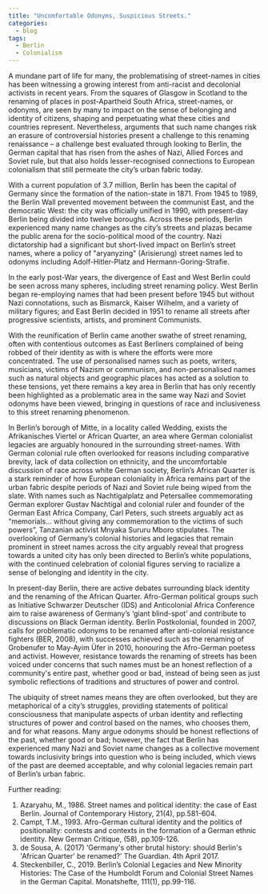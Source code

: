 ```yaml
---
title: "Uncomfortable Odonyms, Suspicious Streets."
categories:
  - blog
tags:
  - Berlin 
  - Colonialism
---
```


A mundane part of life for many, the problematising of street-names in cities has been witnessing a growing interest from anti-racist and decolonial activists in recent years. From the squares of Glasgow in Scotland to the renaming of places in post-Apartheid South Africa, street-names, or odonyms, are seen by many to impact on the sense of belonging and identity of citizens, shaping and perpetuating what these cities and countries represent. Nevertheless, arguments that such name changes risk an erasure of controversial histories present a challenge to this renaming renaissance – a challenge best evaluated through looking to Berlin, the German capital that has risen from the ashes of Nazi, Allied Forces and Soviet rule, but that also holds lesser-recognised connections to European colonialism that still permeate the city’s urban fabric today.

With a current population of 3.7 million, Berlin has been the capital of Germany since the formation of the nation-state in 1871. From 1945 to 1989, the Berlin Wall prevented movement between the communist East, and the democratic West: the city was officially unified in 1990, with present-day Berlin being divided into twelve boroughs. Across these periods, Berlin experienced many name changes as the city’s streets and plazas became the public arena for the socio-political mood of the country. Nazi dictatorship had a significant but short-lived impact on Berlin’s street names, where a policy of "aryanyzing" (Arisierung) street names led to odonyms including Adolf-Hitler-Platz and Hermann-Goring-Strafie.

In the early post-War years, the divergence of East and West Berlin could be seen across many spheres, including street renaming policy. West Berlin began re-employing names that had been present before 1945 but without Nazi connotations, such as Bismarck, Kaiser Wilhelm, and a variety of military figures; and East Berlin decided in 1951 to rename all streets after progressive scientists, artists, and prominent Communists.

With the reunification of Berlin came another swathe of street renaming, often with contentious outcomes as East Berliners complained of being robbed of their identity as with is where the efforts were more concentrated. The use of personalised names such as poets, writers, musicians, victims of Nazism or communism, and non-personalised names such as natural objects and geographic places has acted as a solution to these tensions, yet there remains a key area in Berlin that has only recently been highlighted as a problematic area in the same way Nazi and Soviet odonyms have been viewed, bringing in questions of race and inclusiveness to this street renaming phenomenon. 

In Berlin’s borough of Mitte, in a locality called Wedding, exists the Afrikanisches Viertel or African Quarter, an area where German colonialist legacies are arguably honoured in the surrounding street-names. With German colonial rule often overlooked for reasons including comparative brevity, lack of data collection on ethnicity, and the uncomfortable discussion of race across white German society, Berlin’s African Quarter is a stark reminder of how European coloniality in Africa remains part of the urban fabric despite periods of Nazi and Soviet rule being wiped from the slate. With names such as Nachtigalplatz and Petersallee commemorating German explorer Gustav Nachtigal and colonial ruler and founder of the German East Africa Company, Carl Peters, such streets arguably act as “memorials… without giving any commemoration to the victims of such powers”, Tanzanian activist Mnyaka Sururu Mboro stipulates. The overlooking of Germany’s colonial histories and legacies that remain prominent in street names across the city arguably reveal that progress towards a united city has only been directed to Berlin’s white populations, with the continued celebration of colonial figures serving to racialize a sense of belonging and identity in the city.

In present-day Berlin, there are active debates surrounding black identity and the renaming of the African Quarter. Afro-German political groups such as Initiative Schwarzer Deutscher (IDS) and Anticolonial Africa Conference aim to raise awareness of Germany’s ‘giant blind-spot’ and contribute to discussions on Black German identity. Berlin Postkolonial, founded in 2007, calls for problematic odonyms to be renamed after anti-colonial resistance fighters (BER, 2008), with successes achieved such as the renaming of Grobenufer to May-Ayim Üfer in 2010, honouring the Afro-German poetess and activist. However, resistance towards the renaming of streets has been voiced under concerns that such names must be an honest reflection of a community's entire past, whether good or bad, instead of being seen as just symbolic reflections of traditions and structures of power and control.

The ubiquity of street names means they are often overlooked, but they are metaphorical of a city’s struggles, providing statements of political consciousness that manipulate aspects of urban identity and reflecting structures of power and control based on the names, who chooses them, and for what reasons. Many argue odonyms should be honest reflections of the past, whether good or bad; however, the fact that Berlin has experienced many Nazi and Soviet name changes as a collective movement towards inclusivity brings into question who is being included, which views of the past are deemed acceptable, and why colonial legacies remain part of Berlin’s urban fabric.

Further reading:
1.	Azaryahu, M., 1986. Street names and political identity: the case of East Berlin. Journal of Contemporary History, 21(4), pp.581-604.
2.	Campt, T.M., 1993. Afro-German cultural identity and the politics of positionality: contests and contexts in the formation of a German ethnic identity. New German Critique, (58), pp.109-126.
3.	de Sousa, A. (2017) ‘Germany's other brutal history: should Berlin's 'African Quarter' be renamed?’ The Guardian. 4th April 2017.
4.	Steckenbiller, C., 2019. Berlin’s Colonial Legacies and New Minority Histories: The Case of the Humboldt Forum and Colonial Street Names in the German Capital. Monatshefte, 111(1), pp.99-116.
